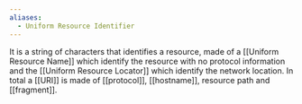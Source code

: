 ```yaml
---
aliases:
  - Uniform Resource Identifier
---
```

It is a string of characters that identifies a resource, made of a [[Uniform Resource Name]] which identify the resource with no protocol information and the [[Uniform Resource Locator]] which identify the network location.
In total a [[URI]] is made of [[protocol]], [[hostname]], resource path and [[fragment]].